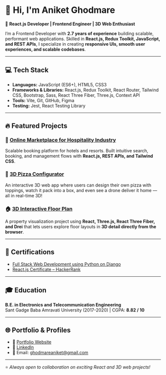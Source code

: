 # 👋 Hi, I'm Aniket Ghodmare  

🚀 **React.js Developer | Frontend Engineer | 3D Web Enthusiast**  

I’m a Frontend Developer with **2.7 years of experience** building scalable, performant web applications. Skilled in **React.js, Redux Toolkit, JavaScript, and REST APIs**, I specialize in creating **responsive UIs, smooth user experiences, and scalable codebases**.  

---

## 💻 Tech Stack  
- **Languages:** JavaScript (ES6+), HTML5, CSS3  
- **Frameworks & Libraries:** React.js, Redux Toolkit, React Router, Tailwind CSS, Bootstrap, Sass, React Three Fiber, Three.js, Context API  
- **Tools:** Vite, Git, GitHub, Figma  
- **Testing:** Jest, React Testing Library  

---

## 🔥 Featured Projects  

### 🏨 [Online Marketplace for Hospitality Industry](https://partment.co)  
Scalable booking platform for hotels and resorts. Built intuitive search, booking, and management flows with **React.js, REST APIs, and Tailwind CSS**.  

### 🍕 [3D Pizza Configurator](https://3d-pizza.netlify.app/)
An interactive 3D web app where users can design their own pizza with toppings, watch it pack into a box, and even see a drone deliver it home — all in real-time 3D!
  

### 🏠 [3D Interactive Floor Plan](https://aniket-floorplan.netlify.app/)  
A property visualization project using **React, Three.js, React Three Fiber, and Drei** that lets users explore floor layouts in **3D detail directly from the browser**.  

---

## 📜 Certifications  
- [Full Stack Web Development using Python on Django](https://s3-ap-southeast-1.amazonaws.com/learnyst/schools/3258/certificates/118626/5785474_118626.pdf?1655558244)  
- [React.js Certificate – HackerRank](https://www.hackerrank.com/certificates/4247a69c99de)  

---

## 🎓 Education  
**B.E. in Electronics and Telecommunication Engineering**  
Sant Gadge Baba Amravati University (2017-2020) | CGPA: **8.82 / 10**  

---

## 🌐 Portfolio & Profiles  
- 💼 [Portfolio Website](https://aniket-ghodmare.netlify.app)  
- 🔗 [LinkedIn](https://linkedin.com/in/aniket-ghodmare)  
- 📧 Email: ghodmareaniket@gmail.com  

---

⭐️ *Always open to collaboration on exciting React and 3D web projects!*  
